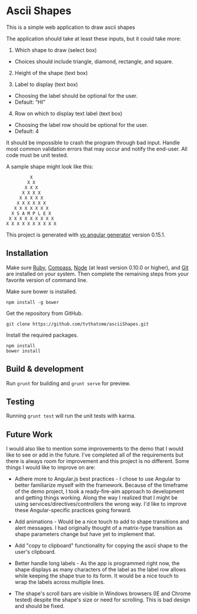 
# Ascii Shapes

This is a simple web application to draw ascii shapes

The application should take at least these inputs, but it could take more:  

1. Which shape to draw (select box)
  * Choices should include triangle, diamond, rectangle, and square.

2. Height of the shape (text box)

3. Label to display (text box)
  * Choosing the label should be optional for the user.
  * Default: “HI”

4. Row on which to display text label (text box)
  * Choosing the label row should be optional for the user.
  * Default: 4


It should be impossible to crash the program through bad input. Handle most common validation errors that may occur and notify the end-user. All code must be unit tested.

A sample shape might look like this:

             X
            X X
           X X X
          X X X X
         X X X X X
        X X X X X X
       X X X X X X X
      X S A M P L E X
     X X X X X X X X X
    X X X X X X X X X X



This project is generated with [yo angular generator](https://github.com/yeoman/generator-angular)
version 0.15.1.

## Installation

Make sure [Ruby][1], [Compass][2], [Node][3] (at least version 0.10.0 or higher), and [Git][4] are installed on your system. Then complete the remaining steps from your favorite version of command line.

Make sure bower is installed.
```
npm install -g bower
```


Get the repository from GitHub.
```
git clone https://github.com/tvthatsme/asciiShapes.git
```


Install the required packages.
```
npm install
bower install
```


## Build & development

Run `grunt` for building and `grunt serve` for preview.

## Testing

Running `grunt test` will run the unit tests with karma.

## Future Work

I would also like to mention some improvements to the demo that I would like to see or add in the future. I've completed all of the requirements but there is always room for improvement and this project is no different. Some things I would like to improve on are:

* Adhere more to Angular.js best practices - I chose to use Angular to better familiarize myself with the framework. Because of the timeframe of the demo project, I took a ready-fire-aim approach to development and getting things working. Along the way I realized that I might be using services/directives/controllers the wrong way. I'd like to improve these Angular-specific practices going forward.
* Add animations - Would be a nice touch to add to shape transitions and alert messages. I had originally thought of a matrix-type transition as shape parameters change but have yet to implement that.
* Add "copy to clipboard" functionality for copying the ascii shape to the user's clipboard.
* Better handle long labels - As the app is programmed right now, the shape displays as many characters of the label as the label row allows while keeping the shape true to its form. It would be a nice touch to wrap the labels across multiple lines.
* The shape's scroll bars are visible in Windows browsers (IE and Chrome tested) despite the shape's size or need for scrolling. This is bad design and should be fixed.

  [1]: https://www.ruby-lang.org/en/documentation/installation/
  [2]: http://compass-style.org/install/
  [3]: https://nodejs.org/en/
  [4]: http://git-scm.com/